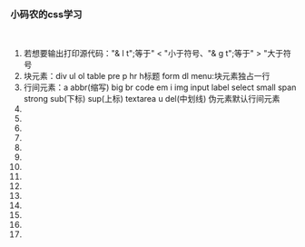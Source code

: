 ### 小码农的css学习
<br/>
<ol>
  <li> 若想要输出打印源代码："& l t";等于" < "小于符号、"& g t";等于" > "大于符号</li>
  <li>块元素：div ul ol table pre p hr h标题 form dl  menu:块元素独占一行</li>
  <li>行间元素：a abbr(缩写) big br code em i img input label select small span strong sub(下标) sup(上标) textarea u del(中划线) 伪元素默认行间元素</li>
  <li></li>
  <li></li>
  <li></li>
  <li></li>
  <li></li>
  <li></li>
  <li></li>
  <li></li>
  <li></li>
  <li></li>
  <li></li>
  <li></li>
  <li></li>
  <li></li>
  
</ol>
